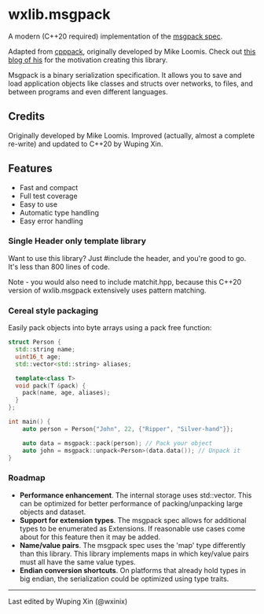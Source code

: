 # wxlib.msgpack
A modern (C++20 required) implementation of the [msgpack spec](https://github.com/msgpack/msgpack/blob/master/spec.md). 

Adapted from [cpppack](https://github.com/mikeloomisgg/cppack), originally developed by Mike Loomis. Check out [this blog of his](https://mikeloomisgg.github.io/2019-07-02-making-a-serialization-library/) for the motivation creating this library.
 
Msgpack is a binary serialization specification. It allows you to save and load application objects like classes and structs over networks, to files, and between programs and even different languages.

## Credits
Originally developed by Mike Loomis. Improved (actually, almost a complete re-write) and updated to C++20 by Wuping Xin.

## Features
- Fast and compact
- Full test coverage
- Easy to use
- Automatic type handling
- Easy error handling

### Single Header only template library
Want to use this library? Just #include the header, and you're good to go. It's less than 800 lines of code. 

Note - you would also need to include matchit.hpp, because this C++20 version of wxlib.msgpack extensively uses pattern matching.


### Cereal style packaging
Easily pack objects into byte arrays using a pack free function:

```c++
struct Person {
  std::string name;
  uint16_t age;
  std::vector<std::string> aliases;

  template<class T>
  void pack(T &pack) {
    pack(name, age, aliases);
  }
};

int main() {
    auto person = Person{"John", 22, {"Ripper", "Silver-hand"}};

    auto data = msgpack::pack(person); // Pack your object
    auto john = msgpack::unpack<Person>(data.data()); // Unpack it
}
```

### Roadmap
- **Performance enhancement**. The internal storage uses std::vector. This can be optimized for better performance of packing/unpacking large objects and dataset.
- **Support for extension types**. The msgpack spec allows for additional types to be enumerated as Extensions. If reasonable use cases come about for this feature then it may be added.
- **Name/value pairs**. The msgpack spec uses the 'map' type differently than this library. This library implements maps in which key/value pairs must all have the same value types.
- **Endian conversion shortcuts**. On platforms that already hold types in big endian, the serialization could be optimized using type traits.

---

Last edited by Wuping Xin (@wxinix)